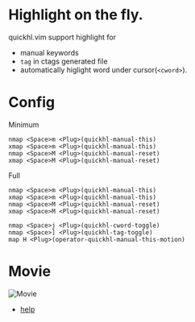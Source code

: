 # Highlight on the fly.
quickhl.vim support highlight for
* manual keywords
* `tag` in ctags generated file
* automatically higlight word under cursor(`<cword>`).

# Config
Minimum
```Vim
nmap <Space>m <Plug>(quickhl-manual-this)
xmap <Space>m <Plug>(quickhl-manual-this)
nmap <Space>M <Plug>(quickhl-manual-reset)
xmap <Space>M <Plug>(quickhl-manual-reset)
```

Full
```Vim
nmap <Space>m <Plug>(quickhl-manual-this)
xmap <Space>m <Plug>(quickhl-manual-this)
nmap <Space>M <Plug>(quickhl-manual-reset)
xmap <Space>M <Plug>(quickhl-manual-reset)

nmap <Space>j <Plug>(quickhl-cword-toggle)
nmap <Space>] <Plug>(quickhl-tag-toggle)
map H <Plug>(operator-quickhl-manual-this-motion)
```
  
# Movie
![Movie](http://gifzo.net/xGOtmydHwZ.gif)
* [help](https://github.com/t9md/vim-quickhl/blob/master/doc/quickhl.txt)

